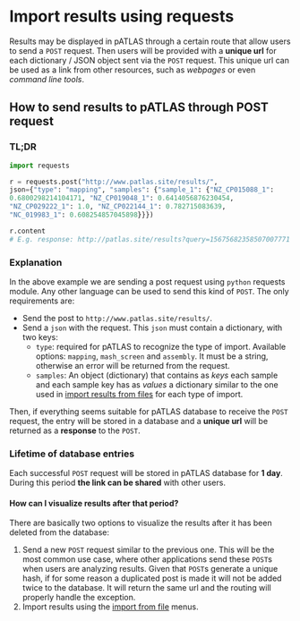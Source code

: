 # Import results using requests

Results may be displayed in pATLAS through a certain route that allow
users to send a `POST` request. Then users will be provided with a
**unique url** for each dictionary / JSON object sent via the `POST`
request. This unique url can be used as a link from other resources,
such as _webpages_ or even _command line tools_.

## How to send results to pATLAS through POST request

### TL;DR
```python
import requests

r = requests.post("http://www.patlas.site/results/",
json={"type": "mapping", "samples": {"sample_1": {"NZ_CP015088_1":
0.6800298214104171, "NZ_CP019048_1": 0.6414056876230454,
"NZ_CP029222_1": 1.0, "NZ_CP022144_1": 0.782715083639,
"NC_019983_1": 0.608254857045898}}})

r.content
# E.g. response: http://patlas.site/results?query=15675682358507007771
```

### Explanation

In the above example we are sending a post request using `python`
requests module. Any other language can be used to send this kind of
`POST`. The only requirements are:

* Send the post to `http://www.patlas.site/results/`.
* Send a `json` with the request. This `json` must contain a dictionary,
with two keys:
    * `type`: required for pATLAS to recognize the type of import.
    Available options: `mapping`, `mash_screen` and `assembly`. It must
    be a string, otherwise an error will be returned from the request.
    * `samples`: An object (dictionary) that contains as _keys_ each
    sample and each sample key has as _values_ a dictionary similar to
    the one used in [import results from files](import_api.md) for each
    type of import.

Then, if everything seems suitable for pATLAS database to receive the
`POST` request, the entry will be stored in a database and a **unique
url** will be returned as a **response** to the `POST`.

### Lifetime of database entries

Each successful `POST` request will be stored in pATLAS database for
**1 day**. During this period **the link can be shared** with other
users.

#### How can I visualize results after that period?

There are basically two options to visualize the results after it has
been deleted from the database:

1) Send a new `POST` request similar to the previous one. This will be
the most common use case, where other applications send these `POST`s
when users are analyzing results. Given that `POST`s generate a unique
hash, if for some reason a duplicated post is made it will not be added
twice to the database. It will return the same url and the routing will
properly handle the exception.
2) Import results using the [import from file](Import.md) menus.
